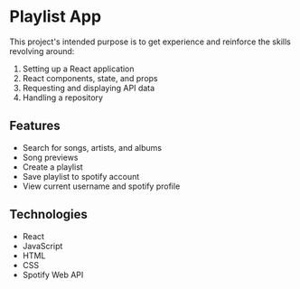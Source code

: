 # Playlist App  

This project's intended purpose is to get experience and reinforce the skills revolving around: 
1) Setting up a React application
2) React components, state, and props
3) Requesting and displaying API data
4) Handling a repository 



## Features
- Search for songs, artists, and albums
- Song previews
- Create a playlist
- Save playlist to spotify account
- View current username and spotify profile

## Technologies
- React
- JavaScript
- HTML
- CSS
- Spotify Web API

